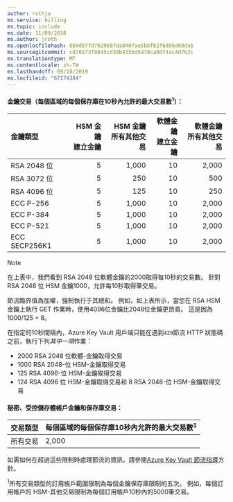 ```yaml
---
author: rothja
ms.service: billing
ms.topic: include
ms.date: 11/09/2018
ms.author: jroth
ms.openlocfilehash: 0b9d87fd7929607da8407ae5bbfb2f6dd6d69dab
ms.sourcegitcommit: cd70273f0845cd39b435bd5978ca0df4ac4d7b2c
ms.translationtype: MT
ms.contentlocale: zh-TW
ms.lasthandoff: 09/18/2019
ms.locfileid: "67174384"
---
```

#### <a name="key-transactions-maximum-transactions-allowed-in-10-seconds-per-vault-per-regionsup1sup"></a>金鑰交易（每個區域的每個保存庫在10秒內允許的最大交易數<sup>1</sup>）：

|金鑰類型|HSM 金鑰<br>建立金鑰|HSM 金鑰<br>所有其他交易|軟體金鑰<br>建立金鑰|軟體金鑰<br>所有其他交易|
|:---|---:|---:|---:|---:|
|RSA 2048 位|5|1,000|10|2,000|
|RSA 3072 位|5|250|10|500|
|RSA 4096 位|5|125|10|250|
|ECC P-256|5|1,000|10|2,000|
|ECC P-384|5|1,000|10|2,000|
|ECC P-521|5|1,000|10|2,000|
|ECC SECP256K1|5|1,000|10|2,000|

> [!NOTE]
> 在上表中，我們看到 RSA 2048 位軟體金鑰的2000取得每10秒的交易數。 針對 RSA 2048 位 HSM 金鑰1000，允許每10秒取得筆交易。
>
> 節流臨界值為加權，強制執行于其總和。 例如，如上表所示，當您在 RSA HSM 金鑰上執行 GET 作業時，使用4096位金鑰比2048位金鑰更昂貴。 這是因為 1000/125 = 8。
>
> 在指定的10秒間隔內，Azure Key Vault 用戶端只能在遇到`429`節流 HTTP 狀態碼之前，執行下列*其中一項*作業：
> - 2000 RSA 2048 位軟體-金鑰取得交易
> - 1000 RSA 2048-位 HSM-金鑰取得交易
> - 125 RSA 4096-位 HSM-金鑰取得交易
> - 124 RSA 4096 位 HSM-金鑰取得交易和 8 RSA 2048-位 HSM-金鑰取得交易

#### <a name="secrets-managed-storage-account-keys-and-vault-transactions"></a>秘密、受控儲存體帳戶金鑰和保存庫交易：
| 交易類型 | 每個區域的每個保存庫10秒內允許的最大交易數<sup>1</sup> |
| --- | --- |
| 所有交易 |2,000 |

如需如何在超過這些限制時處理節流的資訊，請參閱[Azure Key Vault 節流指導](../articles/key-vault/key-vault-ovw-throttling.md)方針。

<sup>1</sup>所有交易類型的訂用帳戶範圍限制為每個金鑰保存庫限制的五次。 例如，每個訂用帳戶的 HSM-其他交易限制為每個訂用帳戶10秒內的5000筆交易。
